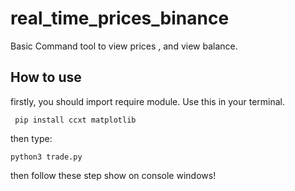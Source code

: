 # real_time_prices_binance
Basic Command tool to view prices , and view balance.

## How to use
 firstly, you should import require module. Use this in your terminal.
 ```
  pip install ccxt matplotlib
  ```
then type:
```
python3 trade.py
```
then follow these step show on console windows!

